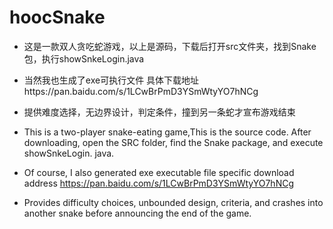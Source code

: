 # hoocSnake

- 这是一款双人贪吃蛇游戏，以上是源码，下载后打开src文件夹，找到Snake包，执行showSnkeLogin.java
- 当然我也生成了exe可执行文件 具体下载地址https://pan.baidu.com/s/1LCwBrPmD3YSmWtyYO7hNCg
- 提供难度选择，无边界设计，判定条件，撞到另一条蛇才宣布游戏结束


- This is a two-player snake-eating game,This is the source code. After downloading, open the SRC folder, find the Snake package, and execute showSnkeLogin. java.
- Of course, I also generated exe executable file specific download address https://pan.baidu.com/s/1LCwBrPmD3YSmWtyYO7hNCg
- Provides difficulty choices, unbounded design, criteria, and crashes into another snake before announcing the end of the game.

